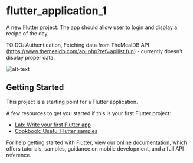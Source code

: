 # flutter_application_1

A new Flutter project. The app should allow user to login and display a recipe of the day.

TO DO:
Authentication, Fetching data from TheMealDB API (https://www.themealdb.com/api.php?ref=apilist.fun) - currently doesn't display proper data.

![alt-text](https://user-images.githubusercontent.com/46633019/126086338-24cd012d-fbbb-4366-befd-91a873b311c3.PNG)





## Getting Started

This project is a starting point for a Flutter application.

A few resources to get you started if this is your first Flutter project:

- [Lab: Write your first Flutter app](https://flutter.dev/docs/get-started/codelab)
- [Cookbook: Useful Flutter samples](https://flutter.dev/docs/cookbook)

For help getting started with Flutter, view our
[online documentation](https://flutter.dev/docs), which offers tutorials,
samples, guidance on mobile development, and a full API reference.
